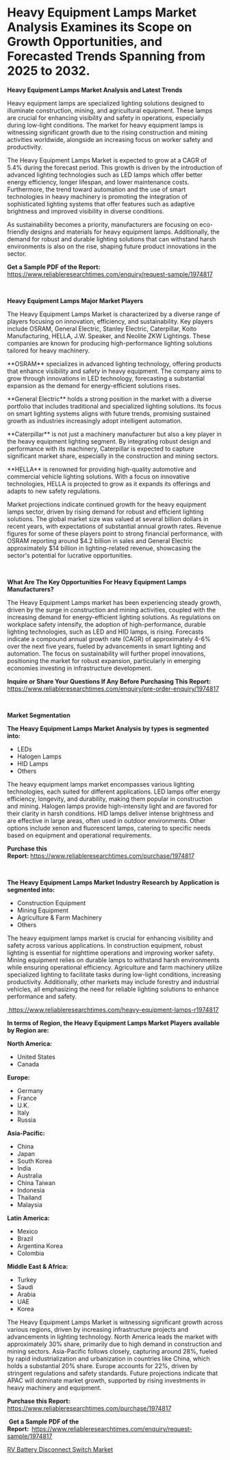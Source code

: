 <p><h1>Heavy Equipment Lamps Market Analysis Examines its Scope on Growth Opportunities, and Forecasted Trends Spanning from 2025 to 2032.</h1></p><p><strong>Heavy Equipment Lamps Market Analysis and Latest Trends</strong></p>
<p><p>Heavy equipment lamps are specialized lighting solutions designed to illuminate construction, mining, and agricultural equipment. These lamps are crucial for enhancing visibility and safety in operations, especially during low-light conditions. The market for heavy equipment lamps is witnessing significant growth due to the rising construction and mining activities worldwide, alongside an increasing focus on worker safety and productivity.</p><p>The Heavy Equipment Lamps Market is expected to grow at a CAGR of 5.4% during the forecast period. This growth is driven by the introduction of advanced lighting technologies such as LED lamps which offer better energy efficiency, longer lifespan, and lower maintenance costs. Furthermore, the trend toward automation and the use of smart technologies in heavy machinery is promoting the integration of sophisticated lighting systems that offer features such as adaptive brightness and improved visibility in diverse conditions.</p><p>As sustainability becomes a priority, manufacturers are focusing on eco-friendly designs and materials for heavy equipment lamps. Additionally, the demand for robust and durable lighting solutions that can withstand harsh environments is also on the rise, shaping future product innovations in the sector.</p></p>
<p><strong>Get a Sample PDF of the Report:&nbsp;</strong> <a href="https://www.reliableresearchtimes.com/enquiry/request-sample/1974817?utm_campaign=3311&utm_medium=2&utm_source=Github&utm_content=ia&utm_term=10042025&utm_id=heavy-equipment-lamps">https://www.reliableresearchtimes.com/enquiry/request-sample/1974817</a></p>
<p>&nbsp;</p>
<p><strong>Heavy Equipment Lamps Major Market Players</strong></p>
<p><p>The Heavy Equipment Lamps Market is characterized by a diverse range of players focusing on innovation, efficiency, and sustainability. Key players include OSRAM, General Electric, Stanley Electric, Caterpillar, Koito Manufacturing, HELLA, J.W. Speaker, and Neolite ZKW Lightings. These companies are known for producing high-performance lighting solutions tailored for heavy machinery.</p><p>**OSRAM** specializes in advanced lighting technology, offering products that enhance visibility and safety in heavy equipment. The company aims to grow through innovations in LED technology, forecasting a substantial expansion as the demand for energy-efficient solutions rises.</p><p>**General Electric** holds a strong position in the market with a diverse portfolio that includes traditional and specialized lighting solutions. Its focus on smart lighting systems aligns with future trends, promising sustained growth as industries increasingly adopt intelligent automation.</p><p>**Caterpillar** is not just a machinery manufacturer but also a key player in the heavy equipment lighting segment. By integrating robust design and performance with its machinery, Caterpillar is expected to capture significant market share, especially in the construction and mining sectors.</p><p>**HELLA** is renowned for providing high-quality automotive and commercial vehicle lighting solutions. With a focus on innovative technologies, HELLA is projected to grow as it expands its offerings and adapts to new safety regulations.</p><p>Market projections indicate continued growth for the heavy equipment lamps sector, driven by rising demand for robust and efficient lighting solutions. The global market size was valued at several billion dollars in recent years, with expectations of substantial annual growth rates. Revenue figures for some of these players point to strong financial performance, with OSRAM reporting around $4.2 billion in sales and General Electric approximately $14 billion in lighting-related revenue, showcasing the sector's potential for lucrative opportunities.</p></p>
<p>&nbsp;</p>
<p><strong>What Are The Key Opportunities For Heavy Equipment Lamps Manufacturers?</strong></p>
<p><p>The Heavy Equipment Lamps market has been experiencing steady growth, driven by the surge in construction and mining activities, coupled with the increasing demand for energy-efficient lighting solutions. As regulations on workplace safety intensify, the adoption of high-performance, durable lighting technologies, such as LED and HID lamps, is rising. Forecasts indicate a compound annual growth rate (CAGR) of approximately 4-6% over the next five years, fueled by advancements in smart lighting and automation. The focus on sustainability will further propel innovations, positioning the market for robust expansion, particularly in emerging economies investing in infrastructure development.</p></p>
<p><strong>Inquire or Share Your Questions If Any Before Purchasing This Report:</strong> <a href="https://www.reliableresearchtimes.com/enquiry/pre-order-enquiry/1974817?utm_campaign=3311&utm_medium=2&utm_source=Github&utm_content=ia&utm_term=10042025&utm_id=heavy-equipment-lamps">https://www.reliableresearchtimes.com/enquiry/pre-order-enquiry/1974817</a></p>
<p>&nbsp;</p>
<p><strong>Market Segmentation</strong></p>
<p><strong>The Heavy Equipment Lamps Market Analysis by types is segmented into:</strong></p>
<p><ul><li>LEDs</li><li>Halogen Lamps</li><li>HID Lamps</li><li>Others</li></ul></p>
<p><p>The heavy equipment lamps market encompasses various lighting technologies, each suited for different applications. LED lamps offer energy efficiency, longevity, and durability, making them popular in construction and mining. Halogen lamps provide high-intensity light and are favored for their clarity in harsh conditions. HID lamps deliver intense brightness and are effective in large areas, often used in outdoor environments. Other options include xenon and fluorescent lamps, catering to specific needs based on equipment and operational requirements.</p></p>
<p><strong>Purchase this Report:&nbsp;</strong><a href="https://www.reliableresearchtimes.com/purchase/1974817?utm_campaign=3311&utm_medium=2&utm_source=Github&utm_content=ia&utm_term=10042025&utm_id=heavy-equipment-lamps">https://www.reliableresearchtimes.com/purchase/1974817</a></p>
<p>&nbsp;</p>
<p><strong>The Heavy Equipment Lamps Market Industry Research by Application is segmented into:</strong></p>
<p><ul><li>Construction Equipment</li><li>Mining Equipment</li><li>Agriculture & Farm Machinery</li><li>Others</li></ul></p>
<p><p>The heavy equipment lamps market is crucial for enhancing visibility and safety across various applications. In construction equipment, robust lighting is essential for nighttime operations and improving worker safety. Mining equipment relies on durable lamps to withstand harsh environments while ensuring operational efficiency. Agriculture and farm machinery utilize specialized lighting to facilitate tasks during low-light conditions, increasing productivity. Additionally, other markets may include forestry and industrial vehicles, all emphasizing the need for reliable lighting solutions to enhance performance and safety.</p></p>
<p><a href="https://www.reliableresearchtimes.com/heavy-equipment-lamps-r1974817?utm_campaign=3311&utm_medium=2&utm_source=Github&utm_content=ia&utm_term=10042025&utm_id=heavy-equipment-lamps">&nbsp;https://www.reliableresearchtimes.com/heavy-equipment-lamps-r1974817</a></p>
<p><strong>In terms of Region, the Heavy Equipment Lamps Market Players available by Region are:</strong></p>
<p>
    <p> <strong> North America: </strong>
        <ul>
            <li>United States</li>
            <li>Canada</li>
        </ul>
        </p> 
    <p> <strong> Europe: </strong>
        <ul>
            <li>Germany</li>
            <li>France</li>
            <li>U.K.</li>
            <li>Italy</li>
            <li>Russia</li>
        </ul>
        </p> 
    <p> <strong> Asia-Pacific: </strong>
        <ul>
            <li>China</li>
            <li>Japan</li>
            <li>South Korea</li>
            <li>India</li>
            <li>Australia</li>
            <li>China Taiwan</li>
            <li>Indonesia</li>
            <li>Thailand</li>
            <li>Malaysia</li>
        </ul>
        </p> 
    <p> <strong> Latin America: </strong>
        <ul>
            <li>Mexico</li>
            <li>Brazil</li>
            <li>Argentina Korea</li>
            <li>Colombia</li>
        </ul>
        </p> 
    <p> <strong> Middle East & Africa: </strong>
        <ul>
            <li>Turkey</li>
            <li>Saudi</li>
            <li>Arabia</li>
            <li>UAE</li>
            <li>Korea</li>
        </ul>
    </p>
    </p>
<p><p>The Heavy Equipment Lamps Market is witnessing significant growth across various regions, driven by increasing infrastructure projects and advancements in lighting technology. North America leads the market with approximately 30% share, primarily due to high demand in construction and mining sectors. Asia-Pacific follows closely, capturing around 28%, fueled by rapid industrialization and urbanization in countries like China, which holds a substantial 20% share. Europe accounts for 22%, driven by stringent regulations and safety standards. Future projections indicate that APAC will dominate market growth, supported by rising investments in heavy machinery and equipment.</p></p>
<p><strong>Purchase this Report: </strong><a href="https://www.reliableresearchtimes.com/purchase/1974817?utm_campaign=3311&utm_medium=2&utm_source=Github&utm_content=ia&utm_term=10042025&utm_id=heavy-equipment-lamps">https://www.reliableresearchtimes.com/purchase/1974817</a></p>
<p>&nbsp;<strong>Get a Sample PDF of the Report:&nbsp;&nbsp;</strong><a href="https://www.reliableresearchtimes.com/enquiry/request-sample/1974817?utm_campaign=3311&utm_medium=2&utm_source=Github&utm_content=ia&utm_term=10042025&utm_id=heavy-equipment-lamps">https://www.reliableresearchtimes.com/enquiry/request-sample/1974817</a></p>
<p><strong></strong></p>
<p><p><a href="https://github.com/hiwanatalak/Market-Research-Report-List-1/blob/main/rv-battery-disconnect-switch-market.md?utm_campaign=3311&utm_medium=2&utm_source=Github&utm_content=ia&utm_term=10042025&utm_id=heavy-equipment-lamps">RV Battery Disconnect Switch Market</a></p></p>